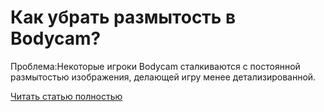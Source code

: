 # Как убрать размытость в Bodycam?



Проблема:Некоторые игроки Bodycam сталкиваются с постоянной размытостью изображения, делающей игру менее детализированной.

[Читать статью полностью](https://xyberbara.com/gaming/kak-ubrat-razmytost-v-bodycam/)
